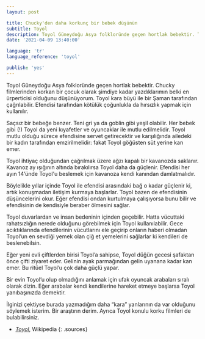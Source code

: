 ```yaml
---
layout: post

title: Chucky'den daha korkunç bir bebek düşünün
subtitle: Toyol
description: Toyol Güneydoğu Asya folkloründe geçen hortlak bebektir. Toyol kara büyü ile bir Şaman tarafından çağrılabilir. Efendisi tarafından kötülük çounlukla da hırsızlık yapmak için kullanılır.
date: '2021-04-09 13:40:00'

language: 'tr'
language_reference: 'toyol'

publish: 'yes'
---
```


Toyol Güneydoğu Asya folkloründe geçen hortlak bebektir. Chucky filmlerinden korkan bir çocuk olarak şimdiye kadar yazdıklarımın belki en ürperticisi olduğunu düşünüyorum. Toyol kara büyü ile bir Şaman tarafından çağrılabilir. Efendisi tarafından kötülük çoğunlukla da hırsızlık yapmak için kullanılır.

Saçsız bir bebeğe benzer. Teni gri ya da goblin gibi yeşil olabilir. Her bebek gibi (!) Toyol da  yeni kıyafetler ve oyuncaklar ile mutlu edilmelidir. Toyol mutlu olduğu sürece efendisine servet getirecektir ve karşılığında ailedeki bir kadın tarafından emzirilmelidir: fakat Toyol göğüsten süt yerine kan emer.

Toyol ihtiyaç olduğundan çağrılmak üzere ağzı kapalı bir kavanozda saklanır. Kavanoz ay ışığının altında bırakılırsa Toyol daha da güçlenir. Efendisi her ayın 14’ünde Toyol'u beslemek için kavanoza kendi kanından damlatmalıdır.

Böylelikle yıllar içinde Toyol ile efendisi arasındaki bağ o kadar güçlenir ki, artık konuşmadan iletişim kurmaya başlarlar. Toyol bazen de efendisinin düşüncelerini okur. Eğer efendisi ondan kurtulmaya çalışıyorsa bunu bilir ve efendisinin de kendisiyle beraber ölmesini sağlar.

Toyol duvarlardan ve insan bedeninin içinden geçebilir. Hatta vücuttaki rahatsızlığın nerede olduğunu görebilmek için Toyol kullanılabilir. Gece acıktıklarında efendilerinin vücutlarını ele geçirip onların haberi olmadan Toyol’un en sevdiği yemek olan çiğ et yemelerini sağlarlar ki kendileri de beslenebilsin.

Eğer yeni evli çiftlerden birisi Toyol’a sahipse, Toyol düğün gecesi şafaktan önce çifti ziyaret eder. Gelinin ayak parmağından gelin uyanana kadar kan emer. Bu ritüel Toyol’u çok daha güçlü yapar.

Bir evin Toyol’u olup olmadığını anlamak için ufak oyuncak arabaları sıralı olarak dizin. Eğer arabalar kendi kendilerine hareket etmeye başlarsa Toyol yanıbaşınızda demektir.

İlginizi çektiyse burada yazmadığım daha “kara” yanlarının da var olduğunu söylemek isterim. Bir araştırın derim. Ayrıca Toyol konulu korku filmleri de bulabilirsiniz.


+ *[Toyol](https://en.wikipedia.org/wiki/Toyol)*, Wikipedia
{: .sources}

